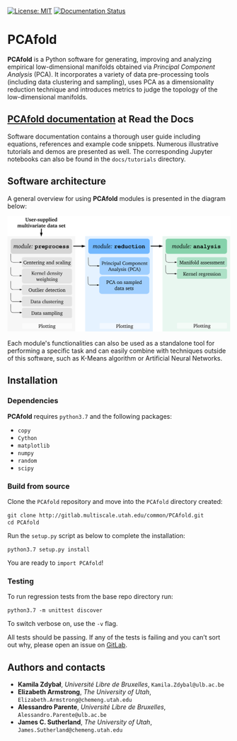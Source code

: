 [![License: MIT](https://img.shields.io/badge/License-MIT-blue.svg)](https://opensource.org/licenses/MIT)
[![Documentation Status](https://readthedocs.org/projects/pcafold/badge/?version=latest)](https://pcafold.readthedocs.io/en/latest/?badge=latest)

# PCAfold

**PCAfold** is a Python software for generating, improving and analyzing empirical
low-dimensional manifolds obtained via *Principal Component Analysis* (PCA).
It incorporates a variety of data pre-processing tools (including data clustering
and sampling), uses PCA as a dimensionality reduction technique and introduces
metrics to judge the topology of the low-dimensional manifolds.

## [PCAfold documentation](https://pcafold.readthedocs.io/en/latest/) at Read the Docs

Software documentation contains a thorough user guide including equations, references and example code snippets. Numerous illustrative tutorials and demos are presented as well. The corresponding Jupyter notebooks can also be found in the `docs/tutorials` directory.

## Software architecture

A general overview for using **PCAfold** modules is presented in the diagram
below:

![Screenshot](docs/images/PCAfold-software-architecture.png)

Each module's functionalities can also be used as a standalone tool for
performing a specific task and can easily combine with techniques outside of
this software, such as K-Means algorithm or Artificial Neural Networks.

## Installation

### Dependencies

**PCAfold** requires `python3.7` and the following packages:

- `copy`
- `Cython`
- `matplotlib`
- `numpy`
- `random`
- `scipy`

### Build from source

Clone the `PCAfold` repository and move into the `PCAfold` directory created:

```
git clone http://gitlab.multiscale.utah.edu/common/PCAfold.git
cd PCAfold
```

Run the `setup.py` script as below to complete the installation:

```
python3.7 setup.py install
```

You are ready to `import PCAfold`!

### Testing

To run regression tests from the base repo directory run:

```
python3.7 -m unittest discover
```

To switch verbose on, use the `-v` flag.

All tests should be passing. If any of the tests is failing and you can’t sort
out why, please open an issue on [GitLab](https://gitlab.multiscale.utah.edu/common/PCAfold).

## Authors and contacts

- **Kamila Zdybał**, *Université Libre de Bruxelles*, `Kamila.Zdybal@ulb.ac.be`
- **Elizabeth Armstrong**, *The University of Utah*, `Elizabeth.Armstrong@chemeng.utah.edu`
- **Alessandro Parente**, *Université Libre de Bruxelles*, `Alessandro.Parente@ulb.ac.be`
- **James C. Sutherland**, *The University of Utah*, `James.Sutherland@chemeng.utah.edu`
